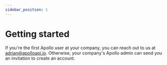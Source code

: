 ```yaml
---
sidebar_position: 1
---
```


# Getting started

If you're the first Apollo user at your company, you can reach out to us at adrian@apolloapi.io. Otherwise, your company's Apollo admin can send you an invitation to create an account.
